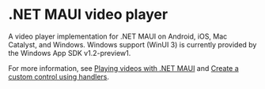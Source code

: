 # .NET MAUI video player

A video player implementation for .NET MAUI on Android, iOS, Mac Catalyst, and Windows. Windows support (WinUI 3) is currently provided by the Windows App SDK v1.2-preview1.

For more information, see [Playing videos with .NET MAUI](https://www.davidbritch.com/2022/07/playing-video-with-net-maui_28.html) and [Create a custom control using handlers](https://docs.microsoft.com/dotnet/maui/user-interface/handlers/create).
